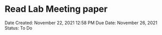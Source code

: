 # Read Lab Meeting paper

Date Created: November 22, 2021 12:58 PM
Due Date: November 26, 2021
Status: To Do